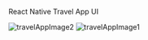 React Native
Travel App UI

![travelAppImage2](https://github.com/Hakanlsk/travelApp/assets/123507532/9b3cbabc-63a5-4f90-9f6f-c8229e194db9) ![travelAppImage1](https://github.com/Hakanlsk/travelApp/assets/123507532/d531ff91-25f5-42ea-b9b7-72bfe1dfe6e7)

